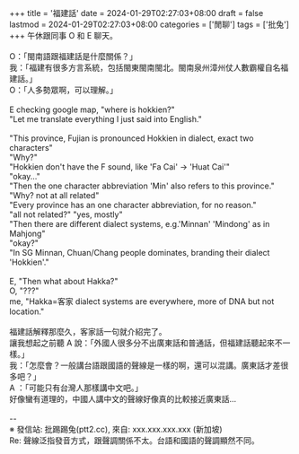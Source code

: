 +++
title = '福建話'
date = 2024-01-29T02:27:03+08:00
draft = false
lastmod = 2024-01-29T02:27:03+08:00
categories = ['閒聊']
tags = ['批兔']
+++
午休跟同事 O 和 E 聊天。<br>
<br>
 O：「閩南語跟福建話是什麼關係？」<br>
我：「福建有很多方言系統，包括閩東閩南閩北。閩南泉州漳州仗人數霸權自名福建話。」<br>
 O：「人多勢眾啊，可以理解。」<br>
<br>
E checking google map, "where is hokkien?"<br>
"Let me translate everything I just said into English."<br>
<br>
"This province, Fujian is pronounced Hokkien in dialect, exact two characters"<br>
"Why?"<br>
"Hokkien don't have the F sound, like 'Fa Cai' -> 'Huat Cai'"<br>
"okay..."<br>
"Then the one character abbreviation 'Min' also refers to this province."<br>
"Why? not at all related"<br>
"Every province has an one character abbreviation, for no reason."<br>
"all not related?" "yes, mostly"<br>
"Then there are different dialect systems, e.g.'Minnan' 'Mindong' as in Mahjong"<br>
"okay?"<br>
"In SG Minnan, Chuan/Chang people dominates, branding their dialect 'Hokkien'."<br>
<br>
E, "Then what about Hakka?"<br>
O, "???"<br>
me, "Hakka=客家 dialect systems are everywhere, more of DNA but not location."<br>
<br>
福建話解釋那麼久，客家話一句就介紹完了。<br>
讓我想起之前聽 A 說：「外國人很多分不出廣東話和普通話，但福建話聽起來不一樣。」<br>
我：「怎麼會？一般講台語跟國語的聲線是一樣的啊，還可以混講。廣東話才差很多吧？」<br>
A ：「可能只有台灣人那樣講中文吧。」<br>
好像蠻有道理的，中國人講中文的聲線好像真的比較接近廣東話…<br>
<br>
--<br>
※ 發信站: 批踢踢兔(ptt2.cc), 來自: xxx.xxx.xxx.xxx (新加坡)<br>
Re: 聲線泛指發音方式，跟聲調關係不太。台語和國語的聲調顯然不同。<br>
